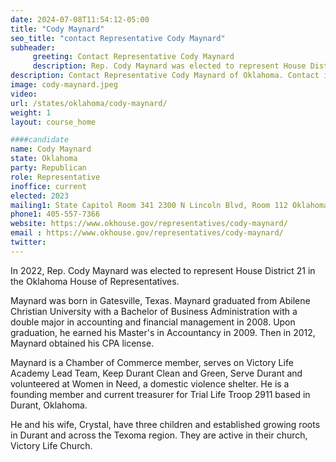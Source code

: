 ```yaml
---
date: 2024-07-08T11:54:12-05:00
title: "Cody Maynard"
seo_title: "contact Representative Cody Maynard"
subheader:
     greeting: Contact Representative Cody Maynard
     description: Rep. Cody Maynard was elected to represent House District 21 in the Oklahoma House of Representatives in 2023.
description: Contact Representative Cody Maynard of Oklahoma. Contact information for Cody Maynard includes email address, phone number, and mailing address.
image: cody-maynard.jpeg
video:
url: /states/oklahoma/cody-maynard/
weight: 1
layout: course_home

####candidate
name: Cody Maynard
state: Oklahoma
party: Republican
role: Representative
inoffice: current
elected: 2023
mailing1: State Capitol Room 341 2300 N Lincoln Blvd, Room 112 Oklahoma City, OK 73105
phone1: 405-557-7366
website: https://www.okhouse.gov/representatives/cody-maynard/
email : https://www.okhouse.gov/representatives/cody-maynard/
twitter:
---
```

In 2022, Rep. Cody Maynard was elected to represent House District 21 in the Oklahoma House of Representatives.

Maynard was born in Gatesville, Texas. Maynard graduated from Abilene Christian University with a Bachelor of Business Administration with a double major in accounting and financial management in 2008. Upon graduation, he earned his Master's in Accountancy in 2009. Then in 2012, Maynard obtained his CPA license.

Maynard is a Chamber of Commerce member, serves on Victory Life Academy Lead Team, Keep Durant Clean and Green, Serve Durant and volunteered at Women in Need, a domestic violence shelter. He is a founding member and current treasurer for Trial Life Troop 2911 based in Durant, Oklahoma.

He and his wife, Crystal, have three children and established growing roots in Durant and across the Texoma region. They are active in their church, Victory Life Church.

